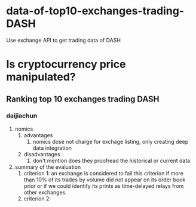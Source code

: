 
# data-of-top10-exchanges-trading-DASH
Use exchange API to get trading data of DASH


# Is cryptocurrency price manipulated?

## Ranking top 10 exchanges trading DASH

### daijiachun
1. nomics 
    1. advantages
        1. nomics dose not charge for exchage listing, only creating deep data integration
    2. disadvantages
        1. don't mention does they proofread the historical or current data 
2. summary of the evaluation
    1.  criterion 1: an exchange is considered to fail this criterion if more than 10% of its trades by volume did not appear on its order book prior or if we could identify its prints as time-delayed relays from other exchanges.
    2.  criterion 2:   
